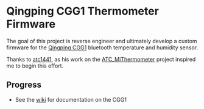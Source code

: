 # Qingping CGG1 Thermometer Firmware
The goal of this project is reverse engineer and ultimately develop a custom firmware for the [Qingping CGG1](https://www.qingping.co/temp-rh-monitor/overview) bluetooth temperature and humidity sensor.

Thanks to [atc1441](https://github.com/atc1441), as his work on the  [ATC_MiThermometer](https://github.com/atc1441/ATC_MiThermometer) project inspired me to begin this effort.

## Progress
- See the [wiki](https://github.com/kelchm/cgg1-thermometer-firmware/wiki) for documentation on the CGG1
